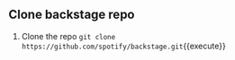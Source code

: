 ## Clone backstage repo

1. Clone the repo
`git clone https://github.com/spotify/backstage.git`{{execute}}

